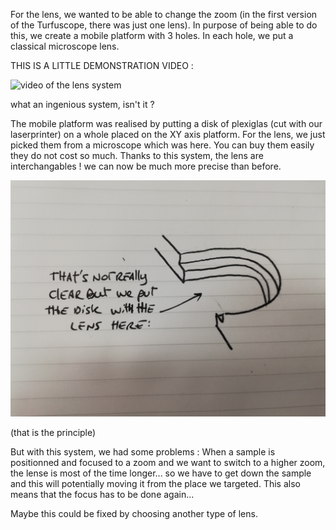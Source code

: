 For the lens, we wanted to be able to change the zoom (in the first version of the Turfuscope, there was just one lens). In purpose of being able to do this, we create a mobile platform with 3 holes. In each hole, we put a classical microscope lens.

THIS IS A LITTLE DEMONSTRATION VIDEO :

![video of the lens system](https://github.com/MakerLabCRI/FrugalMicroscope/blob/master/StudentStories/The%20Brachioscope/Images/ezgif.com-crop.gif)

what an ingenious system, isn't it ?

The mobile platform was realised by putting a disk of plexiglas (cut with our laserprinter) on a whole placed on the XY axis platform. For the lens, we just picked them from a microscope which was here. You can buy them easily they do not cost so much.
Thanks to this system, the lens are interchangables ! we can now be much more precise than before.

![image](https://github.com/MakerLabCRI/FrugalMicroscope/blob/master/StudentStories/The%20Brachioscope/Images/IMG_20181019_163037.jpg)

(that is the principle)

But with this system, we had some problems : When a sample is positionned and focused to a zoom and we want to switch to a higher zoom, the lense is most of the time longer... so we have to get down the sample and this will potentially moving it from the place we targeted. This also means that the focus has to be done again...

Maybe this could be fixed by choosing another type of lens. 
